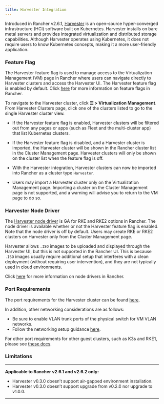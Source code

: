 ```yaml
---
title: Harvester Integration
---
```


Introduced in Rancher v2.6.1, [Harvester](https://docs.harvesterhci.io/) is an open-source hyper-converged infrastructure (HCI) software built on Kubernetes. Harvester installs on bare metal servers and provides integrated virtualization and distributed storage capabilities. Although Harvester operates using Kubernetes, it does not require users to know Kubernetes concepts, making it a more user-friendly application.

### Feature Flag

The Harvester feature flag is used to manage access to the Virtualization Management (VM) page in Rancher where users can navigate directly to Harvester clusters and access the Harvester UI. The Harvester feature flag is enabled by default. Click [here](../pages-for-subheaders/enable-experimental-features.md) for more information on feature flags in Rancher.

To navigate to the Harvester cluster, click **☰ > Virtualization Management**. From Harvester Clusters page, click one of the clusters listed to go to the single Harvester cluster view.

* If the Harvester feature flag is enabled, Harvester clusters will be filtered out from any pages or apps (such as Fleet and the multi-cluster app) that list Kubernetes clusters.

* If the Harvester feature flag is disabled, and a Harvester cluster is imported, the Harvester cluster will be shown in the Rancher cluster list in the Cluster Management page. Harvester clusters will only be shown on the cluster list when the feature flag is off.

* With the Harvester integration, Harvester clusters can now be imported into Rancher as a cluster type `Harvester`.

* Users may import a Harvester cluster only on the Virtualization Management page. Importing a cluster on the Cluster Management page is not supported, and a warning will advise you to return to the VM page to do so.

### Harvester Node Driver

The [Harvester node driver](https://docs.harvesterhci.io/v1.1/rancher/node/node-driver/) is GA for RKE and RKE2 options in Rancher. The node driver is available whether or not the Harvester feature flag is enabled. Note that the node driver is off by default. Users may create RKE or RKE2 clusters on Harvester only from the Cluster Management page.

Harvester allows `.ISO` images to be uploaded and displayed through the Harvester UI, but this is not supported in the Rancher UI. This is because `.ISO` images usually require additional setup that interferes with a clean deployment (without requiring user intervention), and they are not typically used in cloud environments.

Click [here](../pages-for-subheaders/about-provisioning-drivers.md#node-drivers) for more information on node drivers in Rancher.

### Port Requirements

The port requirements for the Harvester cluster can be found [here](https://docs.harvesterhci.io/v1.1/install/requirements#networking).

In addition, other networking considerations are as follows:

- Be sure to enable VLAN trunk ports of the physical switch for VM VLAN networks.
- Follow the networking setup guidance [here](https://docs.harvesterhci.io/v1.1/networking/clusternetwork).

For other port requirements for other guest clusters, such as K3s and RKE1, please see [these docs](https://docs.harvesterhci.io/v1.1/install/requirements/#guest-clusters).

### Limitations

---
**Applicable to Rancher v2.6.1 and v2.6.2 only:**

- Harvester v0.3.0 doesn’t support air-gapped environment installation.
- Harvester v0.3.0 doesn’t support upgrade from v0.2.0 nor upgrade to v1.0.0.

---
